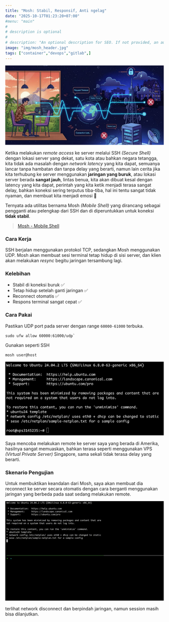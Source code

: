 ```yaml
---
title: "Mosh: Stabil, Responsif, Anti ngelag"
date: "2025-10-17T01:23:20+07:00"
#menu: "main"
#
# description is optional
#
# description: "An optional description for SEO. If not provided, an automatically created summary will be used."
image: "img/mosh_header.jpg"
tags: ["container","devops","gitlab",]
---
```


<img width="750" alt="mosh" src="/img/mosh_header.jpg" />

Ketika melakukan _remote access_ ke server melalui SSH _(Secure Shell)_ dengan lokasi server yang dekat, satu kota atau bahkan negara tetangga, kita tidak ada masalah dengan _network latency_ yang kita dapat, semuanya lancar tanpa hambatan dan tanpa delay yang berarti, namun lain cerita jika kita terhubung ke server menggunakan **jaringan yang buruk**, atau lokasi server berada **sangat jauh**, lintas benua, kita akan dibuat kesal dengan latency yang kita dapat, perintah yang kita ketik menjadi terasa sangat delay, bahkan koneksi sering terputus tiba-tiba, hal ini tentu sangat tidak nyaman, dan membuat kita menjadi emosi 🤬

Ternyata ada utilitas bernama Mosh _(Mobile Shell)_ yang dirancang sebagai pengganti atau pelengkap dari SSH dan di diperuntukkan untuk koneksi **tidak stabil**.
> [Mosh - Mobile Shell](https://mosh.org/)

### Cara Kerja

SSH berjalan menggunakan protokol TCP, sedangkan Mosh menggunakan UDP. Mosh akan membuat sesi terminal tetap hidup di sisi server, dan klien akan melakukan _resync_ begitu jaringan tersambung lagi. 

### Kelebihan

- Stabil di koneksi buruk ✅
- Tetap hidup setelah ganti jaringan ✅
- Reconnect otomatis ✅
- Respons terminal sangat cepat ✅

### Cara Pakai

Pastikan UDP port pada server dengan range `60000-61000` terbuka.

```
sudo ufw allow 60000:61000/udp`
```

Gunakan seperti SSH

```
mosh user@host
```
<img width="750" alt="mosh" src="/img/mosh_remote.png" />

Saya mencoba melakukan remote ke server saya yang berada di Amerika, hasilnya sangat memuaskan, bahkan terasa seperti menggunakan VPS _(Virtual Private Server)_ Singapore, sama sekali tidak terasa delay yang berarti.

### Skenario Pengujian

Untuk membuktikan keandalan dari Mosh, saya akan membuat dia reconnect ke server secara otomatis dengan cara berganti menggunakan jaringan yang berbeda pada saat sedang melakukan remote.

<img width="750" alt="mosh" src="/img/mosh_remote.gif" />

terlihat network disconnect dan berpindah jaringan, namun session masih bisa dilanjutkan.

